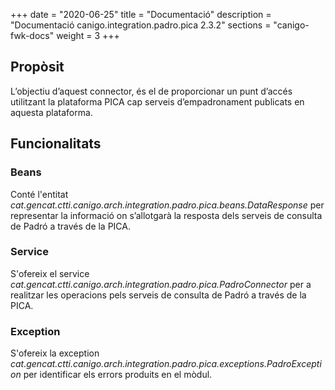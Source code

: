 +++
date        = "2020-06-25"
title       = "Documentació"
description = "Documentació canigo.integration.padro.pica 2.3.2"
sections    = "canigo-fwk-docs"
weight      = 3
+++

## Propòsit

L’objectiu d’aquest connector, és el de proporcionar un punt d’accés utilitzant la plataforma PICA cap serveis d’empadronament publicats en aquesta plataforma.

## Funcionalitats

### Beans

Conté l'entitat *cat.gencat.ctti.canigo.arch.integration.padro.pica.beans.DataResponse* per representar la informació on s’allotgarà la resposta dels serveis de consulta de Padró a través de la PICA.

### Service

S'ofereix el service *cat.gencat.ctti.canigo.arch.integration.padro.pica.PadroConnector* per a realitzar les operacions pels serveis de consulta de Padró a través de la PICA.

### Exception

 S'ofereix la exception *cat.gencat.ctti.canigo.arch.integration.padro.pica.exceptions.PadroException* per identificar els errors produits en el mòdul.
